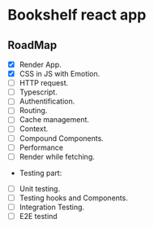 # Bookshelf react app

## RoadMap

- [x] Render App.
- [x] CSS in JS with Emotion.
- [ ] HTTP request.
- [ ] Typescript.
- [ ] Authentification.
- [ ] Routing.
- [ ] Cache management.
- [ ] Context.
- [ ] Compound Components.
- [ ] Performance
- [ ] Render while fetching.
- Testing part:
- [ ] Unit testing.
- [ ] Testing hooks and Components.
- [ ] Integration Testing.
- [ ] E2E testind
